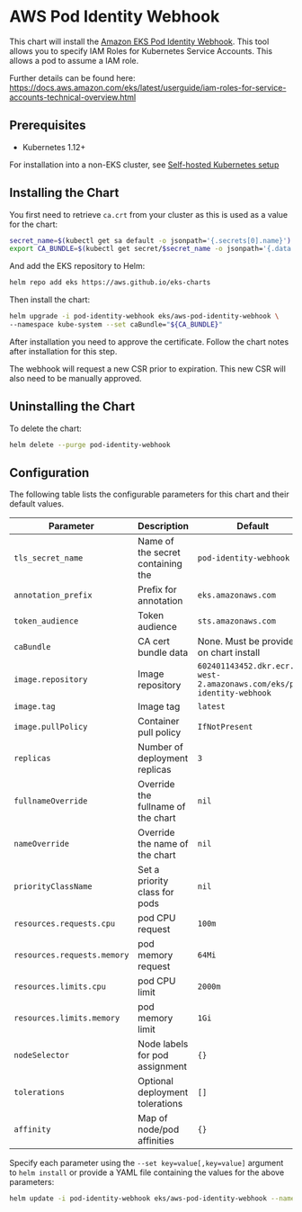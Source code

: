 # AWS Pod Identity Webhook

This chart will install the [Amazon EKS Pod Identity Webhook](https://github.com/aws/amazon-eks-pod-identity-webhook). This tool allows you to specify IAM Roles for Kubernetes Service Accounts. This allows a pod to assume a IAM role.

Further details can be found here: https://docs.aws.amazon.com/eks/latest/userguide/iam-roles-for-service-accounts-technical-overview.html

## Prerequisites

- Kubernetes 1.12+

For installation into a non-EKS cluster, see [Self-hosted Kubernetes setup](https://github.com/aws/amazon-eks-pod-identity-webhook/blob/master/SELF_HOSTED_SETUP.md)

## Installing the Chart

You first need to retrieve `ca.crt` from your cluster as this is used as a value for the chart:

```sh
secret_name=$(kubectl get sa default -o jsonpath='{.secrets[0].name}')
export CA_BUNDLE=$(kubectl get secret/$secret_name -o jsonpath='{.data.ca\.crt}' | tr -d '\n')
```

And add the EKS repository to Helm:

```sh
helm repo add eks https://aws.github.io/eks-charts
```

Then install the chart:

```sh
helm upgrade -i pod-identity-webhook eks/aws-pod-identity-webhook \
--namespace kube-system --set caBundle="${CA_BUNDLE}"
```

After installation you need to approve the certificate. Follow the chart notes after installation for this step.

The webhook will request a new CSR prior to expiration. This new CSR will also need to be manually approved.

## Uninstalling the Chart

To delete the chart:

```sh
helm delete --purge pod-identity-webhook
```

## Configuration

The following table lists the configurable parameters for this chart and their default values.

| Parameter                   | Description                           | Default                                                                 |
| ----------------------------|---------------------------------------|-------------------------------------------------------------------------|
| `tls_secret_name`           | Name of the secret containing the     | `pod-identity-webhook`                                                  |
| `annotation_prefix`         | Prefix for annotation                 | `eks.amazonaws.com`                                                     |
| `token_audience`            | Token audience                        | `sts.amazonaws.com`                                                     |
| `caBundle`                  | CA cert bundle data                   | None. Must be provided on chart install                                 |
| `image.repository`          | Image repository                      | `602401143452.dkr.ecr.us-west-2.amazonaws.com/eks/pod-identity-webhook` |
| `image.tag`                 | Image tag                             | `latest`                                                                |
| `image.pullPolicy`          | Container pull policy                 | `IfNotPresent`                                                          |
| `replicas`                  | Number of deployment replicas         | `3`                                                                     |
| `fullnameOverride`          | Override the fullname of the chart    | `nil`                                                                   |
| `nameOverride`              | Override the name of the chart        | `nil`                                                                   |
| `priorityClassName`         | Set a priority class for pods         | `nil`                                                                   |
| `resources.requests.cpu`    | pod CPU request                       | `100m`                                                                  |
| `resources.requests.memory` | pod memory request                    | `64Mi`                                                                  |
| `resources.limits.cpu`      | pod CPU limit                         | `2000m`                                                                 |
| `resources.limits.memory`   | pod memory limit                      | `1Gi`                                                                   |
| `nodeSelector`              | Node labels for pod assignment        | `{}`                                                                    |
| `tolerations`               | Optional deployment tolerations       | `[]`                                                                    |
| `affinity`                  | Map of node/pod affinities            | `{}`                                                                    |

Specify each parameter using the `--set key=value[,key=value]` argument to `helm install` or provide a YAML file containing the values for the above parameters:

```sh
helm update -i pod-identity-webhook eks/aws-pod-identity-webhook --namespace kube-system --values values.yaml
```
